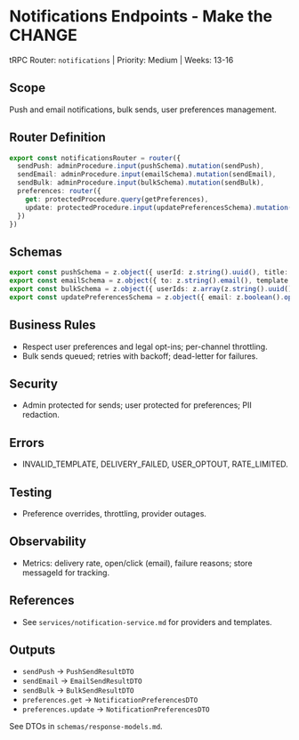 # Notifications Endpoints - Make the CHANGE

 tRPC Router: `notifications` | Priority: Medium | Weeks: 13-16

## Scope
Push and email notifications, bulk sends, user preferences management.

## Router Definition
```ts
export const notificationsRouter = router({
  sendPush: adminProcedure.input(pushSchema).mutation(sendPush),
  sendEmail: adminProcedure.input(emailSchema).mutation(sendEmail),
  sendBulk: adminProcedure.input(bulkSchema).mutation(sendBulk),
  preferences: router({
    get: protectedProcedure.query(getPreferences),
    update: protectedProcedure.input(updatePreferencesSchema).mutation(updatePreferences),
  })
})
```

## Schemas
```ts
export const pushSchema = z.object({ userId: z.string().uuid(), title: z.string().min(1), body: z.string().min(1), data: z.record(z.any()).optional(), deepLink: z.string().url().optional() })
export const emailSchema = z.object({ to: z.string().email(), template: z.string(), variables: z.record(z.any()), priority: z.enum(['low','normal','high']).default('normal') })
export const bulkSchema = z.object({ userIds: z.array(z.string().uuid()).min(1), notification: z.object({ title: z.string(), body: z.string(), data: z.record(z.any()).optional() }), scheduling: z.object({ at: z.date().optional() }).optional() })
export const updatePreferencesSchema = z.object({ email: z.boolean().optional(), push: z.boolean().optional(), sms: z.boolean().optional() })
```

## Business Rules
- Respect user preferences and legal opt-ins; per-channel throttling.
- Bulk sends queued; retries with backoff; dead-letter for failures.

## Security
- Admin protected for sends; user protected for preferences; PII redaction.

## Errors
- INVALID_TEMPLATE, DELIVERY_FAILED, USER_OPTOUT, RATE_LIMITED.

## Testing
- Preference overrides, throttling, provider outages.

## Observability
- Metrics: delivery rate, open/click (email), failure reasons; store messageId for tracking.

## References
- See `services/notification-service.md` for providers and templates.

## Outputs
- `sendPush` → `PushSendResultDTO`
- `sendEmail` → `EmailSendResultDTO`
- `sendBulk` → `BulkSendResultDTO`
- `preferences.get` → `NotificationPreferencesDTO`
- `preferences.update` → `NotificationPreferencesDTO`

See DTOs in `schemas/response-models.md`.
